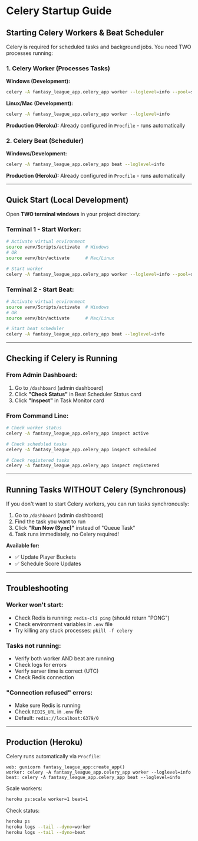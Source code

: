 # Celery Startup Guide

## Starting Celery Workers & Beat Scheduler

Celery is required for scheduled tasks and background jobs. You need TWO processes running:

### 1. Celery Worker (Processes Tasks)

**Windows (Development):**
```bash
celery -A fantasy_league_app.celery_app worker --loglevel=info --pool=solo
```

**Linux/Mac (Development):**
```bash
celery -A fantasy_league_app.celery_app worker --loglevel=info
```

**Production (Heroku):**
Already configured in `Procfile` - runs automatically

### 2. Celery Beat (Scheduler)

**Windows/Development:**
```bash
celery -A fantasy_league_app.celery_app beat --loglevel=info
```

**Production (Heroku):**
Already configured in `Procfile` - runs automatically

---

## Quick Start (Local Development)

Open **TWO terminal windows** in your project directory:

### Terminal 1 - Start Worker:
```bash
# Activate virtual environment
source venv/Scripts/activate  # Windows
# OR
source venv/bin/activate      # Mac/Linux

# Start worker
celery -A fantasy_league_app.celery_app worker --loglevel=info --pool=solo
```

### Terminal 2 - Start Beat:
```bash
# Activate virtual environment
source venv/Scripts/activate  # Windows
# OR
source venv/bin/activate      # Mac/Linux

# Start beat scheduler
celery -A fantasy_league_app.celery_app beat --loglevel=info
```

---

## Checking if Celery is Running

### From Admin Dashboard:
1. Go to `/dashboard` (admin dashboard)
2. Click **"Check Status"** in Beat Scheduler Status card
3. Click **"Inspect"** in Task Monitor card

### From Command Line:
```bash
# Check worker status
celery -A fantasy_league_app.celery_app inspect active

# Check scheduled tasks
celery -A fantasy_league_app.celery_app inspect scheduled

# Check registered tasks
celery -A fantasy_league_app.celery_app inspect registered
```

---

## Running Tasks WITHOUT Celery (Synchronous)

If you don't want to start Celery workers, you can run tasks synchronously:

1. Go to `/dashboard` (admin dashboard)
2. Find the task you want to run
3. Click **"Run Now (Sync)"** instead of "Queue Task"
4. Task runs immediately, no Celery required!

**Available for:**
- ✅ Update Player Buckets
- ✅ Schedule Score Updates

---

## Troubleshooting

### Worker won't start:
- Check Redis is running: `redis-cli ping` (should return "PONG")
- Check environment variables in `.env` file
- Try killing any stuck processes: `pkill -f celery`

### Tasks not running:
- Verify both worker AND beat are running
- Check logs for errors
- Verify server time is correct (UTC)
- Check Redis connection

### "Connection refused" errors:
- Make sure Redis is running
- Check `REDIS_URL` in `.env` file
- Default: `redis://localhost:6379/0`

---

## Production (Heroku)

Celery runs automatically via `Procfile`:
```
web: gunicorn fantasy_league_app:create_app()
worker: celery -A fantasy_league_app.celery_app worker --loglevel=info
beat: celery -A fantasy_league_app.celery_app beat --loglevel=info
```

Scale workers:
```bash
heroku ps:scale worker=1 beat=1
```

Check status:
```bash
heroku ps
heroku logs --tail --dyno=worker
heroku logs --tail --dyno=beat
```
